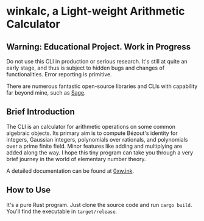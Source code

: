 # winkalc, a Light-weight Arithmetic Calculator

## Warning: Educational Project. Work in Progress

Do not use this CLI in production or serious research. It's still at quite an early stage, and thus is subject to hidden bugs and changes of functionalities. Error reporting is primitive.

There are numerous fantastic open-source libraries and CLIs with capability far beyond mine, such as [Sage](https://www.sagemath.org/).

## Brief Introduction

The CLI is an calculator for arithmetic operations on some common algebraic objects. Its primary aim is to compute Bézout's identity for integers, Gaussian integers, polynomials over rationals, and polynomials over a prime finite field. Minor features like adding and multiplying are added along the way. I hope this tiny program can take you through a very brief journey in the world of elementary number theory.

A detailed documentation can be found at [0xw.ink](https://0xw.ink/).

## How to Use

It's a pure Rust program. Just clone the source code and run `cargo build`. You'll find the executable in `target/release`.
